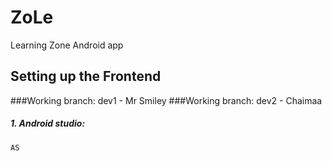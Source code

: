 # ZoLe
Learning Zone Android app

## Setting up the Frontend
###Working branch: dev1 - Mr Smiley
###Working branch: dev2 - Chaimaa

##### 1. Android studio:
```
AS
```

